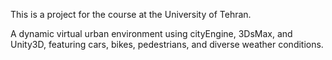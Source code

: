 
This is a project for the course at the University of Tehran.

A dynamic virtual urban environment using cityEngine, 3DsMax, and Unity3D, featuring cars, bikes, pedestrians, and diverse weather conditions.
